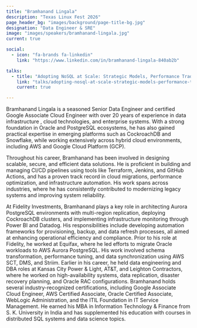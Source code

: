 ```yaml
---
title: "Bramhanand Lingala"
description: "Texas Linux Fest 2026"
page_header_bg: "images/background/page-title-bg.jpg"
designation: "Data Engineer & SRE"
image: "images/speakers/bramhanand-lingala.jpg"
current: true

social:
  - icon: "fa-brands fa-linkedin"
    link: "https://www.linkedin.com/in/bramhanand-lingala-840ab2b"

talks:
  - title: "Adopting NoSQL at Scale: Strategic Models, Performance Trade-Offs, and Integration Pitfalls"
    link: "talks/adopting-nosql-at-scale-strategic-models-performance-trade-offs-and-integration-pitfalls/"
    current: true

---
```

Bramhanand Lingala is a seasoned Senior Data Engineer and certified Google 
Associate Cloud Engineer with over 20 years of experience in data infrastructure
, cloud technologies, and enterprise systems. With a strong foundation in Oracle
 and PostgreSQL ecosystems, he has also gained practical expertise in emerging 
platforms such as CockroachDB and Snowflake, while working extensively across 
hybrid cloud environments, including AWS and Google Cloud Platform (GCP). 

Throughout his career, Bramhanand has been involved in designing scalable, 
secure, and efficient data solutions. He is proficient in building and managing 
CI/CD pipelines using tools like Terraform, Jenkins, and GitHub Actions, and has
 a proven track record in cloud migrations, performance optimization, and 
infrastructure automation. His work spans across industries, where he has 
consistently contributed to modernizing legacy systems and improving system 
reliability. 

At Fidelity Investments, Bramhanand plays a key role in architecting Aurora 
PostgreSQL environments with multi-region replication, deploying CockroachDB 
clusters, and implementing infrastructure monitoring through Power BI and 
Datadog. His responsibilities include developing automation frameworks for 
provisioning, backup, and data refresh processes, all aimed at enhancing 
operational efficiency and compliance. Prior to his role at Fidelity, he worked 
at Equifax, where he led efforts to migrate Oracle workloads to AWS Aurora 
PostgreSQL. His work involved schema transformation, performance tuning, and 
data synchronization using AWS SCT, DMS, and Striim. Earlier in his career, he 
held data engineering and DBA roles at Kansas City Power & Light, AT&T, and 
Leighton Contractors, where he worked on high-availability systems, data 
replication, disaster recovery planning, and Oracle RAC configurations. 
Bramhanand holds several industry-recognized certifications, including Google 
Associate Cloud Engineer, AWS Certified Associate, Oracle Certified Associate, 
WebLogic Administration, and the ITIL Foundation in IT Service Management. He 
earned his MBA in Information Technology & Finance from S. K. University in 
India and has supplemented his education with courses in distributed SQL systems
 and data science topics.
